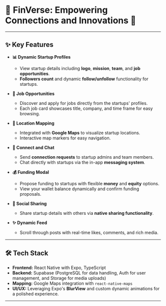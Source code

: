 # 🚀 FinVerse: Empowering Connections and Innovations 🌟

---

## ✨ Key Features
- **📊 Dynamic Startup Profiles**
  - View startup details including **logo**, **mission**, **team**, and **job opportunities**.
  - **Followers count** and dynamic **follow/unfollow** functionality for startups.

- **💼 Job Opportunities**
  - Discover and apply for jobs directly from the startups' profiles.
  - Each job card showcases title, company, and time frame for easy browsing.

- **📍 Location Mapping**
  - Integrated with **Google Maps** to visualize startup locations.
  - Interactive map markers for easy navigation.

- **📨 Connect and Chat**
  - Send **connection requests** to startup admins and team members.
  - Chat directly with startups via the in-app **messaging system**.

- **💰 Funding Modal**
  - Propose funding to startups with flexible **money** and **equity** options.
  - View your wallet balance dynamically and confirm funding proposals.

- **📣 Social Sharing**
  - Share startup details with others via **native sharing functionality**.

- **✨ Dynamic Feed**
  - Scroll through posts with real-time likes, comments, and rich media.

---

## 🛠️ Tech Stack
- **Frontend:** React Native with Expo, TypeScript
- **Backend:** Supabase (PostgreSQL for data handling, Auth for user management, and Storage for media uploads)
- **Mapping:** Google Maps integration with `react-native-maps`
- **UI/UX:** Leveraging Expo's **BlurView** and custom dynamic animations for a polished experience.

---
